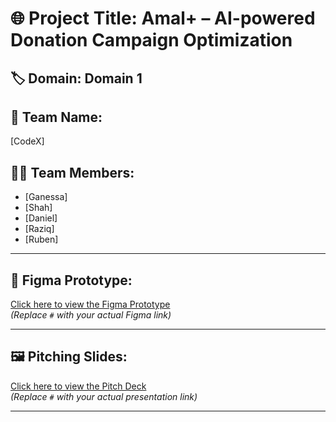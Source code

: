 # 🌐 Project Title: Amal+ – AI-powered Donation Campaign Optimization

## 🏷️ Domain: Domain 1

## 👥 Team Name:
[CodeX]

## 👨‍💻 Team Members:
- [Ganessa]
- [Shah]
- [Daniel]
- [Raziq]
- [Ruben]

---

## 📱 Figma Prototype:
[Click here to view the Figma Prototype]([#](https://www.google.co.uk))  
*(Replace `#` with your actual Figma link)*

---

## 🖼️ Pitching Slides:
[Click here to view the Pitch Deck]([#](https://www.google.co.uk))  
*(Replace `#` with your actual presentation link)*

---
